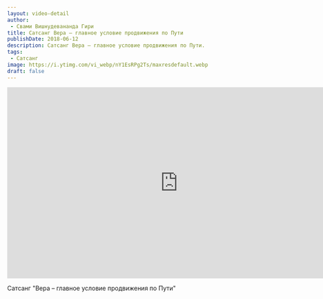 ```yaml
---
layout: video-detail
author:
 - Свами Вишнудевананда Гири
title: Сатсанг Вера – главное условие продвижения по Пути
publishDate: 2018-06-12
description: Сатсанг Вера – главное условие продвижения по Пути. 
tags: 
 - Сатсанг
image: https://i.ytimg.com/vi_webp/nY1EsRPg2Ts/maxresdefault.webp
draft: false
---
```


<iframe width="790" height="444" src="https://www.youtube.com/embed/nY1EsRPg2Ts" frameborder="0" allowfullscreen=""></iframe> 

  Сатсанг "Вера – главное условие продвижения по Пути"

  

 